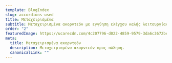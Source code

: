 ```yaml
---
template: BlogIndex
slug: accordions-used
title: Μεταχειρισμένα
subtitle: Μεταχειρισμένα ακορντεόν με εγγύηση ελέγχου καλής λειτουργίας.
order: "2"
featuredImage: https://ucarecdn.com/4c207796-d022-4859-9579-3da6c3672bc2/
meta:
  title: Μεταχειρισμένα ακορντεόν
  description: Μεταχειρισμένα ακορντεόν προς πώληση.
  canonicalLink: ""
---
```

